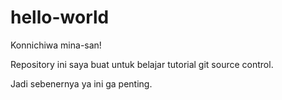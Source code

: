 # hello-world

Konnichiwa mina-san!

Repository ini saya buat untuk belajar tutorial git source control.

Jadi sebenernya ya ini ga penting.
